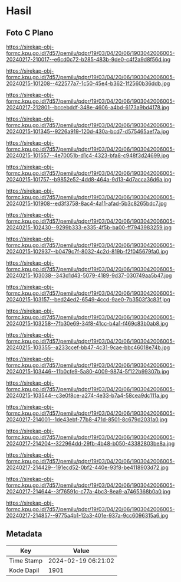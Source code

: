 # Hasil

## Foto C Plano

https://sirekap-obj-formc.kpu.go.id/7d57/pemilu/pdpr/19/03/04/20/06/1903042006005-20240217-210017--e6cd0c72-b285-483b-9de0-c4f2a9d8f56d.jpg

https://sirekap-obj-formc.kpu.go.id/7d57/pemilu/pdpr/19/03/04/20/06/1903042006005-20240215-101208--422577a7-1c50-45e4-b362-1f2560b36ddb.jpg

https://sirekap-obj-formc.kpu.go.id/7d57/pemilu/pdpr/19/03/04/20/06/1903042006005-20240217-212801--bccebddf-348e-4606-a4bd-6173a9bd4178.jpg

https://sirekap-obj-formc.kpu.go.id/7d57/pemilu/pdpr/19/03/04/20/06/1903042006005-20240215-101345--9226a919-120d-430a-bcd7-d575465aef7a.jpg

https://sirekap-obj-formc.kpu.go.id/7d57/pemilu/pdpr/19/03/04/20/06/1903042006005-20240215-101557--4e70051b-d1c4-4323-bfa8-c948f3d24699.jpg

https://sirekap-obj-formc.kpu.go.id/7d57/pemilu/pdpr/19/03/04/20/06/1903042006005-20240215-101757--b9852e52-4dd8-464a-9d13-4d7acca36d6a.jpg

https://sirekap-obj-formc.kpu.go.id/7d57/pemilu/pdpr/19/03/04/20/06/1903042006005-20240215-101908--ed3f3758-8ac4-4a11-afad-5b3c8265bdc7.jpg

https://sirekap-obj-formc.kpu.go.id/7d57/pemilu/pdpr/19/03/04/20/06/1903042006005-20240215-102430--9299b333-e335-4f5b-ba00-ff7943983259.jpg

https://sirekap-obj-formc.kpu.go.id/7d57/pemilu/pdpr/19/03/04/20/06/1903042006005-20240215-102937--b0479c7f-8032-4c2d-819b-f2f045679fa0.jpg

https://sirekap-obj-formc.kpu.go.id/7d57/pemilu/pdpr/19/03/04/20/06/1903042006005-20240215-103038--343d1d43-5079-4189-9d37-030749aa5b47.jpg

https://sirekap-obj-formc.kpu.go.id/7d57/pemilu/pdpr/19/03/04/20/06/1903042006005-20240215-103157--bed24ed2-6549-4ccd-9ae0-7b3503f3c83f.jpg

https://sirekap-obj-formc.kpu.go.id/7d57/pemilu/pdpr/19/03/04/20/06/1903042006005-20240215-103258--7fb30e69-34f8-41cc-b4a1-f469c83b0ab8.jpg

https://sirekap-obj-formc.kpu.go.id/7d57/pemilu/pdpr/19/03/04/20/06/1903042006005-20240215-103355--a233ccef-bb47-4c31-9cae-bbc46018e74b.jpg

https://sirekap-obj-formc.kpu.go.id/7d57/pemilu/pdpr/19/03/04/20/06/1903042006005-20240215-103446--11b0cfe9-5a80-4009-9874-5f122b99307b.jpg

https://sirekap-obj-formc.kpu.go.id/7d57/pemilu/pdpr/19/03/04/20/06/1903042006005-20240215-103544--c3e0f8ce-a274-4e33-b7a4-58cea9dc111a.jpg

https://sirekap-obj-formc.kpu.go.id/7d57/pemilu/pdpr/19/03/04/20/06/1903042006005-20240217-214001--1de43ebf-77b8-471d-8501-8c679d2031a0.jpg

https://sirekap-obj-formc.kpu.go.id/7d57/pemilu/pdpr/19/03/04/20/06/1903042006005-20240217-214204--322964dd-29fb-4b48-b050-43382803be8a.jpg

https://sirekap-obj-formc.kpu.go.id/7d57/pemilu/pdpr/19/03/04/20/06/1903042006005-20240217-214429--191ecd52-0bf2-440e-93f8-be4118903d72.jpg

https://sirekap-obj-formc.kpu.go.id/7d57/pemilu/pdpr/19/03/04/20/06/1903042006005-20240217-214644--3f76591c-c77a-4bc3-8ea9-a7465368b0a0.jpg

https://sirekap-obj-formc.kpu.go.id/7d57/pemilu/pdpr/19/03/04/20/06/1903042006005-20240217-214857--9775a4b1-12a3-401e-937a-9cc6096315a6.jpg


## Metadata

| Key        | Value               |
| ---------- | ------------------- |
| Time Stamp | 2024-02-19 06:21:02 |
| Kode Dapil | 1901                |



